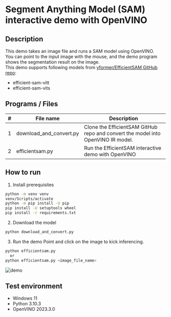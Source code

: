 # Segment Anything Model (SAM) interactive demo with OpenVINO

## Description
This demo takes an image file and runs a SAM model using OpenVINO.  
You can point to the input image with the mouse, and the demo program shows the segmentation result on the image.  
This demo supports following models from [yformer/EfficientSAM GitHub repo](https://github.com/yformer/EfficientSAM.git):
- efficient-sam-vitt
- efficient-sam-vits

## Programs / Files
|#|File name|Description|
|---|---|---|
|1|download_and_convert.py|Clone the EfficientSAM GitHub repo and convert the model into OpenVINO IR model.|
|2|efficientsam.py|Run the EfficientSAM interactive demo with OpenVINO|

## How to run

1. Install prerequisites

```sh
python -m venv venv
venv/Scripts/activate
python -m pip install -U pip
pip install -U setuptools wheel
pip install -r requirements.txt
```

2. Download the model
```sh
python download_and_convert.py
```

3. Run the demo
Point and click on the image to kick inferencing.
```sh
python efficientsam.py
  or
python efficientsam.py <image_file_name>
```

![demo](./resources/demo.gif)
## Test environment
- Windows 11
- Python 3.10.3
- OpenVINO 2023.3.0
